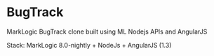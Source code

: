 # BugTrack
MarkLogic BugTrack clone built using ML Nodejs APIs and AngularJS

Stack: MarkLogic 8.0-nightly + NodeJs + AngularJS (1.3)
